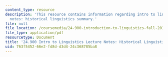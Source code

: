 ```yaml
---
content_type: resource
description: 'This resource contains information regarding intro to linguistics lecture
  notes: historical linguistics summary.'
file: null
file_location: /coursemedia/24-900-introduction-to-linguistics-fall-2012/763f545266e2fd8dd3d424c368785ba8_MIT24_900F12_HisLingsumary.pdf
file_type: application/pdf
resourcetype: Document
title: '24.900 Intro to Linguistics Lecture Notes: Historical Linguistics Summary'
uid: 763f5452-66e2-fd8d-d3d4-24c368785ba8
---
```

